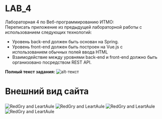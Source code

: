# LAB_4  
Лабораторная 4 по Веб-программированию ИТМО:  
Переписать приложение из предыдущей лабораторной работы с использованием следующих технологий:
+ Уровень back-end должен быть основан на Spring.
+ Уровень front-end должен быть построен на Vue.js с использованием обычных полей ввода HTML
+ Взаимодействие между уровнями back-end и front-end должно быть организовано посредством REST API.
  
**Полный текст задания:** 
![alt-текст](https://sun9-12.userapi.com/impf/6kZPbkOcHe8pUKDkNr4q4q9vTgYssTvpR5sVNA/WyobiJtqsJA.jpg?size=983x654&quality=96&proxy=1&sign=895d339d55ee7de6e2482d0ae42aa875&type=album "Вариант 6112") 
  
# Внешний вид сайта

<img align="middle" alt="RedGry and LeartAule" src="https://sun9-44.userapi.com/impf/5BMWi2LDVsl0AuIwWcGW98RtUkgiaG7GA5g0pQ/LmPVy1QLK4s.jpg?size=1275x885&quality=96&proxy=1&sign=e6f7949556509b788eec8ce6afc25abd&type=album" /> 
  
<img align="middle" alt="RedGry and LeartAule" src="https://sun9-23.userapi.com/impf/vEGlVWNJ9dqDG-bLQlnyGVmOhhxWnk9t_WLpcA/ssqjgGUPILU.jpg?size=1276x878&quality=96&proxy=1&sign=9a04f5dbebfb0aa300cf7854ce2cf357&type=album" />

<img align="middle" alt="RedGry and LeartAule" src="https://sun9-20.userapi.com/impf/J8jkvq40o7zVRhpMuv-_2FTO7scaeG8F0xbkzw/SUc-82yj_kU.jpg?size=358x630&quality=96&proxy=1&sign=8dcff0c7363cbfd28f122593ac830977&type=album" />

<img align="middle" alt="RedGry and LeartAule" src="https://sun9-11.userapi.com/impf/2YFCZSnfAJ98WoLUhUzG76B4wwcpblj5jnPtVA/vV0uG-aAl7g.jpg?size=1278x878&quality=96&proxy=1&sign=dbfb5b5186eb1051808b4d7fecd3d553&type=album" />
